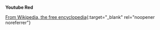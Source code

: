 <!-- markdownlint-disable MD041-->
**Youtube Red**<br>

[From Wikipedia, the free encyclopedia](https://en.wikipedia.org/wiki/YouTube_Premium){:target="\_blank" rel="noopener noreferrer"}
<!-- markdownlint-enable MD041-->
